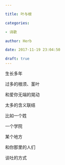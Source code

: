 ```yaml
---

title: 叶与根

categories:

- 诗歌

author: Herb

date: 2017-11-19 23:04:50

draft: true
---
```


生长多年

过多的根须、茎叶

和爱你无端的晃动

太多的含义联结

比如一个姓

一个学院

某个地方

和你那里的人们

谈吐的方式